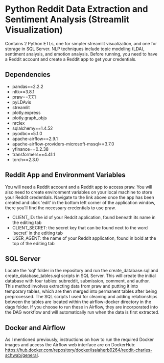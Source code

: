# Python Reddit Data Extraction and Sentiment Analysis (Streamlit Visualization) 
Contains 2 Python ETLs, one for simpler streamlit visualization, and one for storage in SQL Server. NLP techniques include topic modeling (LDA), sentiment analysis, and emotion analysis. Before running, you need to have a Reddit account and create a Reddit app to get your credentials. 

## Dependencies
* pandas==2.2.2 
* nltk==3.8.1 
* praw==7.7.1
* pyLDAvis
* streamlit
* plotly.express
* plotly.graph_objs
* nrclex
* sqlalchemy==1.4.52 
* pyodbc==5.1.0 
* apache-airflow==2.9.1 
* apache-airflow-providers-microsoft-mssql==3.7.0 
* yfinance==0.2.38 
* transformers==4.41.1 
* torch==2.3.0
  
## Reddit App and Environment Variables
You will need a Reddit account and a Reddit app to access praw. You will also need to create environment variables on your local machine to store your Reddit credentials. Navigate to the link above once the app has been created and click 'edit' in the bottom left corner of the application window, there you'll find the necessary credentials to use praw.
* CLIENT_ID: the id of your Reddit application, found beneath its name in the editing tab
* CLIENT_SECRET: the secret key that can be found next to the word 'secret' in the editing tab
* USER_AGENT: the name of your Reddit application, found in bold at the top of the editing tab

## SQL Server
Locate the 'sql' folder in the repository and run the create_database.sql and create_database_tables.sql scripts in SQL Server. This will create the initial database with four tables: subreddit, submission, comment, and author. This method involves extracting data from praw and putting it into temporary tables, which are then merged into permanent tables after being preprocessed. The SQL scripts I used for cleaning and adding relationships between the tables are located within the airflow-docker directory in the dags folder. If you choose to run these in Airflow, they are incorporated into the DAG workflow and will automatically run when the data is first extracted.

## Docker and Airflow
As I mentioned previously, instructions on how to run the required Docker images and access the Airflow web interface are on DockerHub: https://hub.docker.com/repository/docker/isaiaherb9264/reddit-charles-schwab/general.

